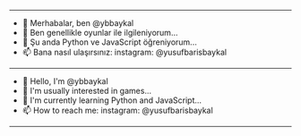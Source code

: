 ---------------------------------------------------------------
- 👋 Merhabalar, ben @ybbaykal
- 👀 Ben genellikle oyunlar ile ilgileniyorum...
- 🌱 Şu anda Python ve JavaScript öğreniyorum...
- 📫 Bana nasıl ulaşırsınız: instagram: @yusufbarisbaykal 
---------------------------------------------------------------
- 👋 Hello, I'm @ybbaykal
- 👀 I'm usually interested in games...
- 🌱 I'm currently learning Python and JavaScript...
- 📫 How to reach me: instagram: @yusufbarisbaykal
---------------------------------------------------------------
